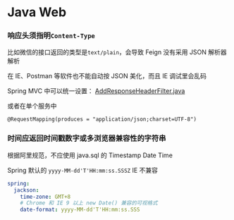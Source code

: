 # Java Web

### 响应头须指明`Content-Type`

比如微信的接口返回的类型是`text/plain`，会导致 Feign 没有采用 JSON 解析器解析

在 IE、Postman 等软件也不能自动按 JSON 美化，而且 IE 调试里会乱码

Spring MVC 中可以统一设置：
[AddResponseHeaderFilter.java](springboot/config/AddResponseHeaderFilter.java)

或者在单个服务中
```
@RequestMapping(produces = "application/json;charset=UTF-8")
```

### 时间应返回时间戳数字或多浏览器兼容性的字符串

根据阿里规范，不应使用 java.sql 的 Timestamp Date Time

Spring 默认的 `yyyy-MM-dd'T'HH:mm:ss.SSSZ` IE 不兼容

```yml
spring:
  jackson:
    time-zone: GMT+8
    # Chrome 和 IE 9 以上 new Date() 兼容的可视格式
    date-format: yyyy-MM-dd'T'HH:mm:ss.SSS
```


